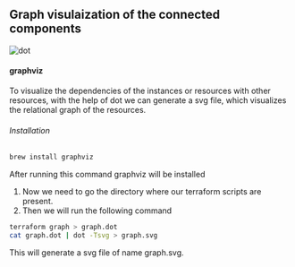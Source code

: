 ## Graph visulaization of the connected components
![dot](https://github.com/neeravbhaskarla/terraform-pract/assets/57148990/f1e78ddd-803f-4260-874d-2e91a3a7e29c)

#### graphviz
To visualize the dependencies of the instances or resources with other resources, with the help of dot we can generate a svg file, which visualizes the relational graph of the resources. 


###### Installation

```sh
brew install graphviz
```
After running this command graphviz will be installed 

1. Now we need to go the directory where our terraform scripts are present. 
2. Then we will run the following command
```sh
terraform graph > graph.dot
cat graph.dot | dot -Tsvg > graph.svg
```

This will generate a svg file of name graph.svg. 
